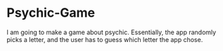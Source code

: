 # Psychic-Game
I am going to make a game about psychic. Essentially, the app randomly picks a letter, and the user has to guess which letter the app chose.
